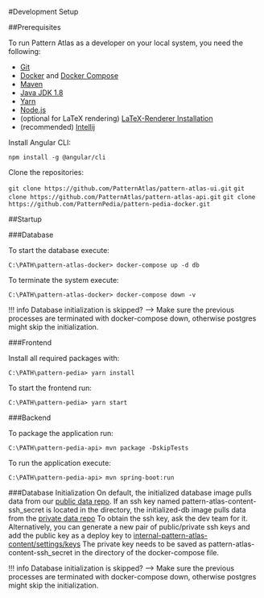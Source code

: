 #Development Setup


##Prerequisites

To run Pattern Atlas as a developer on your local system, you need the following:

* [Git](https://git-scm.com/downloads)
* [Docker](https://docs.docker.com/engine/install/) and [Docker Compose](https://docs.docker.com/compose/install/)
* [Maven](https://maven.apache.org/download.cgi)
* [Java JDK 1.8](https://www.oracle.com/java/technologies/javase/javase-jdk8-downloads.html)
* [Yarn](https://yarnpkg.com/)
* [Node.js](https://nodejs.org/en/about/releases/)
* (optional for LaTeX rendering) [LaTeX-Renderer Installation](https://www.jetbrains.com/idea/)
* (recommended) [Intellij](https://github.com/UST-QuAntiL/latex-renderer)


Install Angular CLI:

``npm install -g @angular/cli``

Clone the repositories:

``git clone https://github.com/PatternAtlas/pattern-atlas-ui.git``
``git clone https://github.com/PatternAtlas/pattern-atlas-api.git``
``git clone https://github.com/PatternPedia/pattern-pedia-docker.git``


##Startup

###Database

To start the database execute:

``C:\PATH\pattern-atlas-docker> docker-compose up -d db``

To terminate the system execute:

``C:\PATH\pattern-atlas-docker> docker-compose down -v``

!!! info
   Database initialization is skipped? --> Make sure the previous processes are terminated with docker-compose down, otherwise postgres might skip the initialization.

###Frontend


Install all required packages with:

``C:\PATH\pattern-pedia> yarn install``

To start the frontend run:

``C:\PATH\pattern-pedia> yarn start``

###Backend


To package the application run:

``C:\PATH\pattern-pedia-api> mvn package -DskipTests``

To run the application execute:

``C:\PATH\pattern-pedia-api> mvn spring-boot:run``

###Database Initialization
On default, the initialized database image pulls data from our [public data repo](https://github.com/PatternAtlas/pattern-atlas-content).
If an ssh key named pattern-atlas-content-ssh_secret is located in the directory, the initialized-db image pulls data from the [private data repo](https://github.com/PatternAtlas/internal-pattern-atlas-content)
To obtain the ssh key, ask the dev team for it. Alternatively, you can generate a new pair of public/private ssh keys and add the public key as a deploy key to [internal-pattern-atlas-content/settings/keys](https://github.com/PatternAtlas/internal-pattern-atlas-content/settings/keys) The private key needs to be saved as pattern-atlas-content-ssh_secret in the directory of the docker-compose file.


!!! info
Database initialization is skipped? --> Make sure the previous processes are terminated with docker-compose down, otherwise postgres might skip the initialization.
